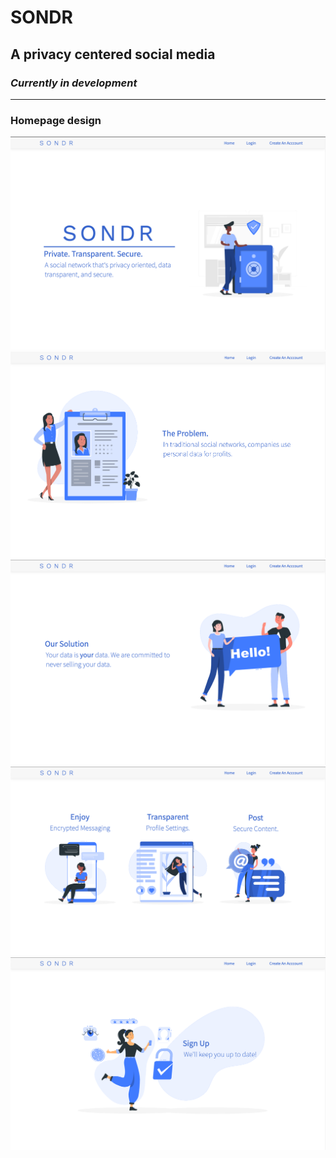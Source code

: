 # SONDR
## A privacy centered social media
### <em>Currently in development</em>

<hr>

### Homepage design
<img src="Examples/1.png" alt="1" />
<img src="Examples/2.png" alt="2" />
<img src="Examples/3.png" alt="3" />
<img src="Examples/4.png" alt="4" />
<img src="Examples/5.png" alt="5" />
